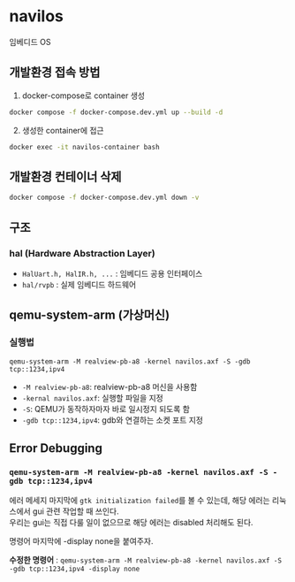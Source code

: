 # navilos
임베디드 OS

## 개발환경 접속 방법
1. docker-compose로 container 생성
```bash
docker compose -f docker-compose.dev.yml up --build -d
```
2. 생성한 container에 접근
```bash
docker exec -it navilos-container bash
```

## 개발환경 컨테이너 삭제
```bash
docker compose -f docker-compose.dev.yml down -v
```

## 구조
### hal (Hardware Abstraction Layer)
- `HalUart.h, HalIR.h, ...` : 임베디드 공용 인터페이스
- `hal/rvpb` : 실제 임베디드 하드웨어

## qemu-system-arm (가상머신)
### 실행법
```
qemu-system-arm -M realview-pb-a8 -kernel navilos.axf -S -gdb tcp::1234,ipv4
```
- `-M realview-pb-a8`: realview-pb-a8 머신을 사용함
- `-kernal navilos.axf`: 실행할 파일을 지정
- `-S`: QEMU가 동작하자마자 바로 일시정지 되도록 함
- `-gdb tcp::1234,ipv4`: gdb와 연결하는 소켓 포트 지정


## Error Debugging
### `qemu-system-arm -M realview-pb-a8 -kernel navilos.axf -S -gdb tcp::1234,ipv4` 

에러 메세지 마지막에 `gtk initialization failed`를 볼 수 있는데, 해당 에러는 리눅스에서 gui 관련 작업할 때 쓰인다.  
우리는 gui는 직접 다룰 일이 없으므로 해당 에러는 disabled 처리해도 된다.

명령어 마지막에 -display none을 붙여주자.

**수정한 명령어** : `qemu-system-arm -M realview-pb-a8 -kernel navilos.axf -S -gdb tcp::1234,ipv4 -display none`
